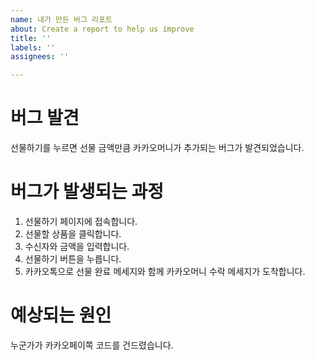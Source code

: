 ```yaml
---
name: 내가 만든 버그 리포트
about: Create a report to help us improve
title: ''
labels: ''
assignees: ''

---
```


# 버그 발견
선물하기를 누르면 선물 금액만큼 카카오머니가 추가되는 버그가 발견되었습니다.

# 버그가 발생되는 과정
1. 선물하기 페이지에 접속합니다.
2. 선물할 상품을 클릭합니다.
3. 수신자와 금액을 입력합니다.
4. 선물하기 버튼을 누릅니다.
5. 카카오톡으로 선물 완료 메세지와 함께 카카오머니 수락 메세지가 도착합니다.

# 예상되는 원인
누군가가 카카오페이쪽 코드를 건드렸습니다.
